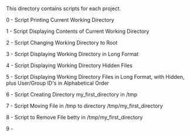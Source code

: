 This directory contains scripts for each project.

0 - Script Printing Current Working Directory

1 - Script Displaying Contents of Current Working Directory

2 - Script Changing Working Directory to Root

3 - Script Displaying Working Directory in Long Format

4 - Script Displaying Working Directory Hidden Files

5 - Script Displaying Working Directory Files in Long Format, with Hidden, plus User/Group ID's in Alphabetical Order

6 - Script Creating Directory my_first_directory in /tmp

7 - Script Moving File in /tmp to directory /tmp/my_first_directory

8 - Script to Remove File betty in /tmp/my_first_directory

9 - 